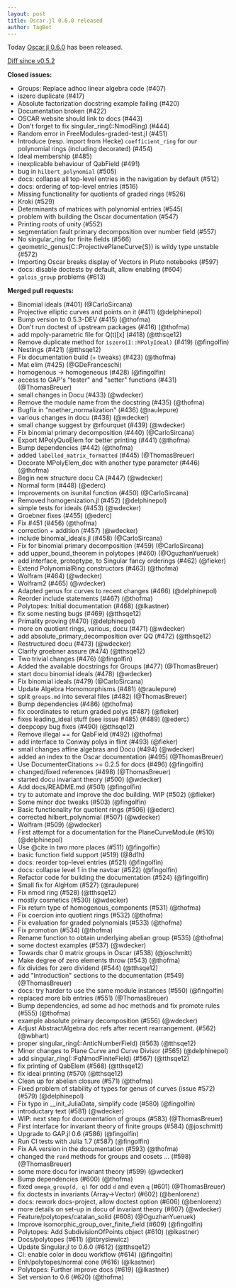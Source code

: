 ```yaml
---
layout: post
title: Oscar.jl 0.6.0 released
author: TagBot
---
```


Today [Oscar.jl 0.6.0](https://github.com/oscar-system/Oscar.jl/releases/tag/v0.6.0) has
been released.

[Diff since v0.5.2](https://github.com/oscar-system/Oscar.jl/compare/v0.5.2...v0.6.0)


**Closed issues:**
- Groups: Replace adhoc linear algebra code (#407)
- iszero duplicate (#417)
- Absolute factorization docstring example failing (#420)
- Documentation broken (#422)
- OSCAR website should link to docs (#443)
- Don't forget to fix singular_ring(::NmodRing) (#444)
- Random error in FreeModules-graded-test.jl (#451)
- Introduce (resp. import from Hecke) `coefficient_ring` for our polynomial rings (including decorated) (#454)
- Ideal membership (#485)
- inexplicable behaviour of QabField (#491)
- bug in `hilbert_polynomial` (#505)
- docs: collapse all top-level entries in the navigation by default (#512)
- docs: ordering of top-level entries (#516)
- Missing functionality for quotients of graded rings (#526)
- Kroki (#529)
- Determinants of matrices with polynomial entries (#545)
- problem with building the Oscar documentation (#547)
- Printing roots of unity (#552)
- segmentation fault primary decomposition over number field (#557)
- No singular_ring for finite fields (#566)
- geometric_genus(C::ProjectivePlaneCurve{S}) is wildy type unstable (#572)
- Importing Oscar breaks display of Vectors in Pluto notebooks (#597)
- docs: disable doctests by default, allow enabling (#604)
- `galois_group` problems (#613)

**Merged pull requests:**
- Binomial ideals (#401) (@CarloSircana)
- Projective elliptic curves and points on it (#411) (@delphinepol)
- Bump version to 0.5.3-DEV (#415) (@thofma)
- Don't run doctest of upstream packages (#416) (@thofma)
- add mpoly-parametric file for Q(t)[x] (#418) (@tthsqe12)
- Remove duplicate method for `iszero(I::MPolyIdeal)` (#419) (@fingolfin)
- Nestings (#421) (@tthsqe12)
- Fix documentation build (+ tweaks) (#423) (@thofma)
- Mat elim (#425) (@GDeFranceschi)
- homogenous -> homogeneous (#428) (@fingolfin)
- access to GAP's "tester" and "setter" functions (#431) (@ThomasBreuer)
- small changes in Docu (#433) (@wdecker)
- Remove the module name from the docstring (#435) (@thofma)
- Bugfix in "noether_normalization" (#436) (@raulepure)
- various changes in docu (#438) (@wdecker)
- small change suggest by @rfourquet (#439) (@wdecker)
- Fix binomial primary decomposition (#440) (@CarloSircana)
- Export MPolyQuoElem for better printing (#441) (@thofma)
- Bump dependencies (#442) (@thofma)
- added `labelled_matrix_formatted` (#445) (@ThomasBreuer)
- Decorate MPolyElem_dec with another type parameter (#446) (@thofma)
- Begin new structure docu CA (#447) (@wdecker)
- Normal form (#448) (@ederc)
- Improvements on isunital function (#450) (@CarloSircana)
- Removed homogenization.jl (#452) (@delphinepol)
- simple tests for ideals (#453) (@wdecker)
- Groebner fixes (#455) (@ederc)
- Fix #451 (#456) (@thofma)
- correction + addition (#457) (@wdecker)
- include binomial_ideals.jl (#458) (@CarloSircana)
- Fix for binomial primary decomposition (#459) (@CarloSircana)
- add upper_bound_theorem in polytopes (#460) (@OguzhanYueruek)
- add interface, protoptype, to Singular fancy orderings (#462) (@fieker)
- Extend PolynomialRing constructors (#463) (@thofma)
- Wolfram (#464) (@wdecker)
- Wolfram2 (#465) (@wdecker)
- Adapted genus for curves to recent changes (#466) (@delphinepol)
- Reorder include statements (#467) (@thofma)
- Polytopes: Initial documentation (#468) (@lkastner)
- fix some nesting bugs (#469) (@tthsqe12)
- Primality proving (#470) (@delphinepol)
- more on quotient rings, various, docu (#471) (@wdecker)
- add absolute_primary_decomposition over QQ (#472) (@tthsqe12)
- Restructured docu (#473) (@wdecker)
- Clarify groebner assure (#474) (@tthsqe12)
- Two trivial changes (#476) (@fingolfin)
- Added the available docstrings for Groups (#477) (@ThomasBreuer)
- start docu binomial ideals (#478) (@wdecker)
- Fix binomial ideals (#479) (@CarloSircana)
- Update Algebra Homomorphisms (#481) (@raulepure)
- split `groups.md` into several files (#482) (@ThomasBreuer)
- Bump dependencies (#486) (@thofma)
- fix coordinates to return graded polys (#487) (@fieker)
- fixes leading_ideal stuff (see issue #485) (#489) (@ederc)
- deepcopy bug fixes (#490) (@tthsqe12)
- Remove illegal == for QabField (#492) (@thofma)
- add interface to Conway polys in flint (#493) (@fieker)
- small changes affine algebras and Docu (#494) (@wdecker)
- added an index to the Oscar documentation (#495) (@ThomasBreuer)
- Use DocumenterCitations >= 0.2.5 for docs (#496) (@fingolfin)
- changed/fixed references (#498) (@ThomasBreuer)
- started docu invariant theory (#500) (@wdecker)
- Add docs/README.md (#501) (@fingolfin)
- try to automate and improve the doc building. WIP (#502) (@fieker)
- Some minor doc tweaks (#503) (@fingolfin)
- Basic functionality for quotient rings (#506) (@ederc)
- corrected hilbert_polynomial (#507) (@wdecker)
- Wolfram (#509) (@wdecker)
- First attempt for a documentation for the PlaneCurveModule (#510) (@delphinepol)
- Use @cite in two more places (#511) (@fingolfin)
- basic function field support (#519) (@8d1h)
- docs: reorder top-level entries (#521) (@fingolfin)
- docs: collapse level 1 in the navbar (#522) (@fingolfin)
- Refactor code for building the documentation (#524) (@fingolfin)
- Small fix for AlgHom (#527) (@raulepure)
- Fix nmod ring (#528) (@tthsqe12)
- mostly cosmetics (#530) (@wdecker)
- Fix return type of homogenous_components (#531) (@thofma)
- Fix coercion into quotient rings (#532) (@thofma)
- Fix evaluation for graded polynomials (#533) (@thofma)
- Fix promotion (#534) (@thofma)
- Rename function to obtain underlying abelian group (#535) (@thofma)
- some doctest examples (#537) (@wdecker)
- Towards char 0 matrix groups in Oscar (#538) (@joschmitt)
- Make degree of zero elements throw (#543) (@thofma)
- fix divides for zero dividend (#544) (@tthsqe12)
- add "Introduction" sections to the documentation (#549) (@ThomasBreuer)
- docs: try harder to use the same module instances (#550) (@fingolfin)
- replaced more bib entries (#551) (@ThomasBreuer)
- Bump dependencies, ad some ad hoc methods and fix promote rules (#555) (@thofma)
- example absolute primary decomposition (#556) (@wdecker)
- Adjust AbstractAlgebra doc refs after recent rearrangement. (#562) (@wbhart)
- proper singular_ring(::AnticNumberField) (#563) (@tthsqe12)
- Minor changes to Plane Curve and Curve Divisor (#565) (@delphinepol)
- add singular_ring(::FqNmodFiniteField) (#567) (@tthsqe12)
- fix printing of QabElem (#568) (@tthsqe12)
- fix ideal printing (#570) (@tthsqe12)
- Clean up for abelian closure (#571) (@thofma)
- Fixed problem of stability of types for genus of curves (issue #572) (#579) (@delphinepol)
- Fix typo in __init_JuliaData, simplify code (#580) (@fingolfin)
- introductary text (#581) (@wdecker)
- WIP: next step for documentation of groups (#583) (@ThomasBreuer)
- First interface for invariant theory of finite groups (#584) (@joschmitt)
- Upgrade to GAP.jl 0.6 (#586) (@fingolfin)
- Run CI tests with Julia 1.7 (#587) (@fingolfin)
- Fix AA version in the documentation (#593) (@thofma)
- changed the `rand` methods for groups and cosets ... (#598) (@ThomasBreuer)
- some more docu for invariant theory (#599) (@wdecker)
- Bump dependencies (#600) (@thofma)
- fixed `omega_group(d, q)` for odd `d` and even `q` (#601) (@ThomasBreuer)
- fix doctests in invariants (Array->Vector) (#602) (@benlorenz)
- docs: rework docs-project, allow doctest option (#606) (@benlorenz)
- more details on set-up in docu of invariant theory (#607) (@wdecker)
- Feature/polytopes/catalan_solid (#608) (@OguzhanYueruek)
- Improve isomorphic_group_over_finite_field (#609) (@fingolfin)
- Polytopes: Add SubdivisionOfPoints object (#610) (@lkastner)
- Docs/polytopes (#611) (@tbrysiewicz)
- Update Singular.jl to 0.6.0 (#612) (@tthsqe12)
- CI: enable color in docu workflow (#614) (@fingolfin)
- Enh/polytopes/normal cone (#616) (@lkastner)
- Polytopes: Further improve docs (#619) (@lkastner)
- Set version to 0.6 (#620) (@thofma)
